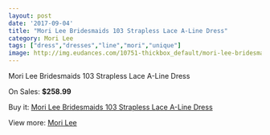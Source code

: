 ```yaml
---
layout: post
date: '2017-09-04'
title: "Mori Lee Bridesmaids 103 Strapless Lace A-Line Dress"
category: Mori Lee
tags: ["dress","dresses","line","mori","unique"]
image: http://img.eudances.com/10751-thickbox_default/mori-lee-bridesmaids-103-strapless-lace-a-line-dress.jpg
---
```

Mori Lee Bridesmaids 103 Strapless Lace A-Line Dress

On Sales: **$258.99**
<a href="https://www.eudances.com/en/mori-lee/3445-mori-lee-bridesmaids-103-strapless-lace-a-line-dress.html"><amp-img layout="responsive" width="600" height="600" src="//img.eudances.com/10751-thickbox_default/mori-lee-bridesmaids-103-strapless-lace-a-line-dress.jpg" alt="Mori Lee Bridesmaids 103 Strapless Lace A-Line Dress 0" /></a>
<a href="https://www.eudances.com/en/mori-lee/3445-mori-lee-bridesmaids-103-strapless-lace-a-line-dress.html"><amp-img layout="responsive" width="600" height="600" src="//img.eudances.com/10755-thickbox_default/mori-lee-bridesmaids-103-strapless-lace-a-line-dress.jpg" alt="Mori Lee Bridesmaids 103 Strapless Lace A-Line Dress 1" /></a>
<a href="https://www.eudances.com/en/mori-lee/3445-mori-lee-bridesmaids-103-strapless-lace-a-line-dress.html"><amp-img layout="responsive" width="600" height="600" src="//img.eudances.com/10754-thickbox_default/mori-lee-bridesmaids-103-strapless-lace-a-line-dress.jpg" alt="Mori Lee Bridesmaids 103 Strapless Lace A-Line Dress 2" /></a>
<a href="https://www.eudances.com/en/mori-lee/3445-mori-lee-bridesmaids-103-strapless-lace-a-line-dress.html"><amp-img layout="responsive" width="600" height="600" src="//img.eudances.com/10753-thickbox_default/mori-lee-bridesmaids-103-strapless-lace-a-line-dress.jpg" alt="Mori Lee Bridesmaids 103 Strapless Lace A-Line Dress 3" /></a>
<a href="https://www.eudances.com/en/mori-lee/3445-mori-lee-bridesmaids-103-strapless-lace-a-line-dress.html"><amp-img layout="responsive" width="600" height="600" src="//img.eudances.com/10752-thickbox_default/mori-lee-bridesmaids-103-strapless-lace-a-line-dress.jpg" alt="Mori Lee Bridesmaids 103 Strapless Lace A-Line Dress 4" /></a>

Buy it: [Mori Lee Bridesmaids 103 Strapless Lace A-Line Dress](https://www.eudances.com/en/mori-lee/3445-mori-lee-bridesmaids-103-strapless-lace-a-line-dress.html "Mori Lee Bridesmaids 103 Strapless Lace A-Line Dress")

View more: [Mori Lee](https://www.eudances.com/en/65-mori-lee "Mori Lee")